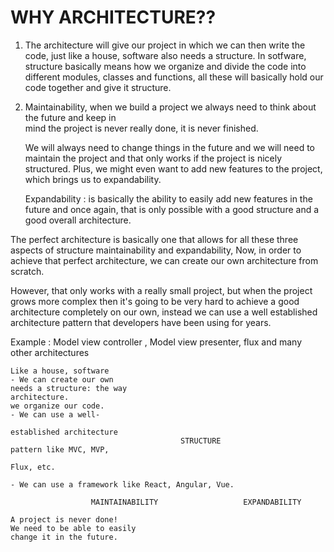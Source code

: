 # **WHY ARCHITECTURE??**

1. The architecture will give our project in which we can then write the code, just like a house,
   software also needs a structure.
   In sotfware, structure basically means how we organize and divide the code into different modules, classes and functions, all these will basically hold our code together and give it structure.

2. Maintainability, when we build a project we always need to think about the future and keep in  
   mind the project is never really done, it is never finished.

   We will always need to change things in the future and we will need to maintain the project and that only works if the project is nicely structured. Plus, we might even want to add new features to the project, which brings us to expandability.

   Expandability : is basically the ability to easily add new features in the future and once again, that is only possible with a good structure and a good overall architecture.

The perfect architecture is basically one that allows for all these three aspects of structure maintainability and expandability, Now, in order to achieve that perfect architecture, we can create our own architecture from scratch.

However, that only works with a really small project, but when the project grows more complex then it's going to be very hard to achieve a good architecture completely on our own, instead we can use a well established architecture pattern that developers have been using for years.

Example : Model view controller , Model view presenter, flux and many other architectures

```
Like a house, software                                                      - We can create our own
needs a structure: the way                                                  architecture.
we organize our code.                                                       - We can use a well-
                                                                            established architecture
                                      STRUCTURE                             pattern like MVC, MVP,
                                                                            Flux, etc.
                                                                            - We can use a framework like React, Angular, Vue.

                  MAINTAINABILITY                   EXPANDABILITY

A project is never done!
We need to be able to easily
change it in the future.


```
